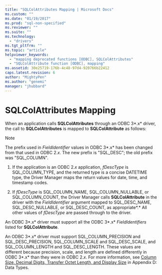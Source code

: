 ```yaml
---
title: "SQLColAttributes Mapping | Microsoft Docs"
ms.custom: ""
ms.date: "01/19/2017"
ms.prod: "sql-non-specified"
ms.reviewer: ""
ms.suite: ""
ms.technology: 
  - "drivers"
ms.tgt_pltfrm: ""
ms.topic: "article"
helpviewer_keywords: 
  - "mapping deprecated functions [ODBC], SQLColAttributes"
  - "SQLColAttribute function [ODBC], mapping"
ms.assetid: 30e25719-176b-4c48-97d4-920766b22412
caps.latest.revision: 6
author: "MightyPen"
ms.author: "genemi"
manager: "jhubbard"
---
```

# SQLColAttributes Mapping
When an application calls **SQLColAttributes** through an ODBC 3*.x* driver, the call to **SQLColAttributes** is mapped to **SQLColAttribute** as follows:  
  
> [!NOTE]  
>  The prefix used in *FieldIdentifier* values in ODBC 3*.x* has been changed from that used in ODBC 2.*x*. The new prefix is "SQL_DESC"; the old prefix was "SQL_COLUMN".  
  
1.  If the application is an ODBC 2.*x* application, *fDescType* is SQL_COLUMN_TYPE, and the returned type is a concise DATETIME type, the Driver Manager maps the return values for date, time, and timestamp codes.  
  
2.  If *fDescType* is SQL_COLUMN_NAME, SQL_COLUMN_NULLABLE, or SQL_COLUMN_COUNT, the Driver Manager calls **SQLColAttribute** in the driver with the *FieldIdentifier* argument mapped to SQL_DESC_NAME, SQL_DESC_NULLABLE, or SQL_DESC_COUNT, as appropriate*.* All other values of *fDescType* are passed through to the driver.  
  
 An ODBC 3*.x* driver must support all the ODBC 3*.x* *FieldIdentifiers* listed for **SQLColAttribute**.  
  
 An ODBC 3*.x* driver must support SQL_COLUMN_PRECISION and SQL_DESC_PRECISION, SQL_COLUMN_SCALE and SQL_DESC_SCALE, and SQL_COLUMN_LENGTH and SQL_DESC_LENGTH. These values are different because precision, scale, and length are defined differently in ODBC 3*.x* than they were in ODBC 2.*x*. For more information, see [Column Size, Decimal Digits, Transfer Octet Length, and Display Size](../../../odbc/reference/appendixes/column-size-decimal-digits-transfer-octet-length-and-display-size.md) in Appendix D: Data Types.
